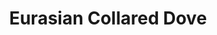 ---
layout: post
title: Eurasian Collared Dove
permalink: bird/eurasian-collared-dove
bird: 
  name: Eurasian Collared Dove
  latin-name: Streptopelia decaocto
  date: 
  frequency: common
  season: year-round
  page_url: https://commons.wikimedia.org/wiki/File:Streptopelia_decaocto_-_Eurasian_Collared_Dove_05.jpg
  image: https://res.cloudinary.com/fergd/image/upload/q_auto/v1652294629/Birds/Streptopelia_decaocto_-_Eurasian_Collared_Dove_05.jpg 
  caption: "A boring collared dove looks warily at the camera."
---